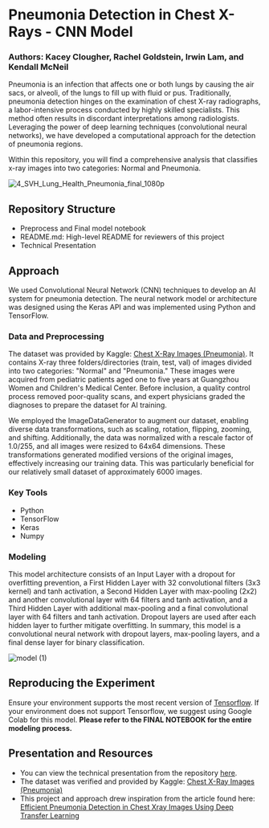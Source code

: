 # Pneumonia Detection in Chest X-Rays - CNN Model 
### Authors: Kacey Clougher, Rachel Goldstein, Irwin Lam, and Kendall McNeil

Pneumonia is an infection that affects one or both lungs by causing the air sacs, or alveoli, of the lungs to fill up with fluid or pus. Traditionally, pneumonia detection hinges on the examination of chest X-ray radiographs, a labor-intensive process conducted by highly skilled specialists. This method often results in discordant interpretations among radiologists. Leveraging the power of deep learning techniques (convolutional neural networks), we have developed a computational approach for the detection of pneumonia regions.

Within this repository, you will find a comprehensive analysis that classifies x-ray images into two categories: Normal and Pneumonia. 
 
![4_SVH_Lung_Health_Pneumonia_final_1080p](https://github.com/kmcneil901/Chest-X-Rays-Pneumonia/assets/137820049/59a71e34-f3ef-40c6-8f01-d360931e1695)


## Repository Structure
- Preprocess and Final model notebook
- README.md: High-level README for reviewers of this project
- Technical Presentation

## Approach
We used Convolutional Neural Network (CNN) techniques to develop an AI system for pneumonia detection. The neural network model or architecture was designed using the Keras API and was implemented using Python and TensorFlow. 

### Data and Preprocessing
The dataset was provided by Kaggle: [Chest X-Ray Images (Pneumonia)](https://www.kaggle.com/datasets/paultimothymooney/chest-xray-pneumonia/). It contains X-ray three folders/directories (train, test, val) of images divided into two categories: "Normal" and "Pneumonia." These images were acquired from pediatric patients aged one to five years at Guangzhou Women and Children's Medical Center. Before inclusion, a quality control process removed poor-quality scans, and expert physicians graded the diagnoses to prepare the dataset for AI training.

We employed the ImageDataGenerator to augment our dataset, enabling diverse data transformations, such as scaling, rotation, flipping, zooming, and shifting. Additionally, the data was normalized with a rescale factor of 1.0/255, and all images were resized to 64x64 dimensions. These transformations generated modified versions of the original images, effectively increasing our training data. This was particularly beneficial for our relatively small dataset of approximately 6000 images.

### Key Tools
* Python
* TensorFlow
* Keras
* Numpy

### Modeling
This model architecture consists of an Input Layer with a dropout for overfitting prevention, a First Hidden Layer with 32 convolutional filters (3x3 kernel) and tanh activation, a Second Hidden Layer with max-pooling (2x2) and another convolutional layer with 64 filters and tanh activation, and a Third Hidden Layer with additional max-pooling and a final convolutional layer with 64 filters and tanh activation. Dropout layers are used after each hidden layer to further mitigate overfitting. In summary, this model is a convolutional neural network with dropout layers, max-pooling layers, and a final dense layer for binary classification. 

![model (1)](https://github.com/kmcneil901/Chest-X-Rays-Pneumonia/assets/137820049/948a95fc-8561-404c-bd73-5b0824dfcb7a)  

## Reproducing the Experiment
Ensure your environment supports the most recent version of [Tensorflow](https://github.com/tensorflow/tensorflow/releases). If your environment does not support Tensorflow, we suggest using Google Colab for this model. **Please refer to the FINAL NOTEBOOK for the entire modeling process.**

## Presentation and Resources
 - You can view the technical presentation from the repository [here](https://github.com/kmcneil901/Chest-X-Rays-Pneumonia/blob/main/Pnuemonia_Classification_Model_Presentation.pdf).
 - The dataset was verified and provided by Kaggle: [Chest X-Ray Images (Pneumonia)](https://www.kaggle.com/datasets/paultimothymooney/chest-xray-pneumonia/)
 - This project and approach drew inspiration from the article found here: [Efficient Pneumonia Detection in Chest Xray Images Using Deep Transfer Learning](https://www.mdpi.com/2075-4418/10/6/417)

